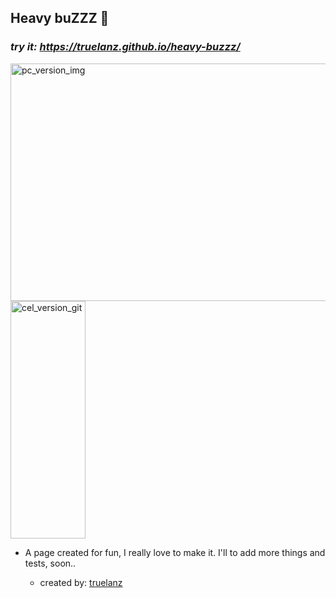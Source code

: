 ##  Heavy buZZZ :speech_balloon:

### _try it: https://truelanz.github.io/heavy-buzzz/_

<p>
  <img style="width: 650px; height: 380px;" src="https://i.imgur.com/kuilCw3.jpg" alt="pc_version_img">
  <img style="height: 380px; width: 120;" src="https://i.imgur.com/XqeZ91e.gif" alt="cel_version_git">
</p>


- A page created for fun, I really love to make it. I'll to add more things and tests, soon..

  -  created by: [truelanz](https://github.com/truelanz)
